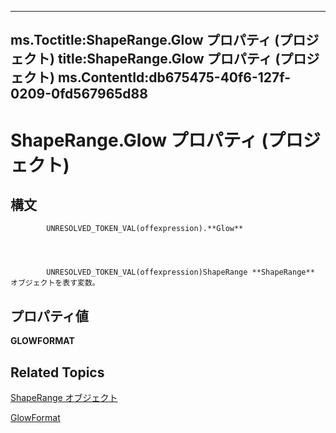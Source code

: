 
---
ms.Toctitle:ShapeRange.Glow プロパティ (プロジェクト)
title:ShapeRange.Glow プロパティ (プロジェクト)
ms.ContentId:db675475-40f6-127f-0209-0fd567965d88
---
# ShapeRange.Glow プロパティ (プロジェクト)





## 構文

            UNRESOLVED_TOKEN_VAL(offexpression).**Glow**




            UNRESOLVED_TOKEN_VAL(offexpression)ShapeRange **ShapeRange** オブジェクトを表す変数。



## プロパティ値
**GLOWFORMAT**



## Related Topics

[ShapeRange オブジェクト](315031aa-4b8c-424b-26e7-ce15897beb05.md)

[GlowFormat](http://msdn.microsoft.com/en-us/library/office/ff864010(v=office.15))





